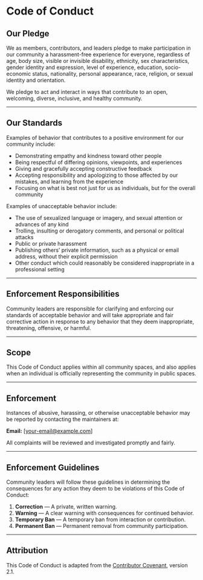 # Code of Conduct

## Our Pledge

We as members, contributors, and leaders pledge to make participation in our
community a harassment-free experience for everyone, regardless of age, body
size, visible or invisible disability, ethnicity, sex characteristics, gender
identity and expression, level of experience, education, socio-economic status,
nationality, personal appearance, race, religion, or sexual identity and
orientation.

We pledge to act and interact in ways that contribute to an open, welcoming,
diverse, inclusive, and healthy community.

---

## Our Standards

Examples of behavior that contributes to a positive environment for our
community include:

- Demonstrating empathy and kindness toward other people
- Being respectful of differing opinions, viewpoints, and experiences
- Giving and gracefully accepting constructive feedback
- Accepting responsibility and apologizing to those affected by our mistakes,
  and learning from the experience
- Focusing on what is best not just for us as individuals, but for the overall
  community

Examples of unacceptable behavior include:

- The use of sexualized language or imagery, and sexual attention or advances
  of any kind
- Trolling, insulting or derogatory comments, and personal or political attacks
- Public or private harassment
- Publishing others’ private information, such as a physical or email address,
  without their explicit permission
- Other conduct which could reasonably be considered inappropriate in a
  professional setting

---

## Enforcement Responsibilities

Community leaders are responsible for clarifying and enforcing our standards of
acceptable behavior and will take appropriate and fair corrective action in
response to any behavior that they deem inappropriate, threatening, offensive,
or harmful.

---

## Scope

This Code of Conduct applies within all community spaces, and also applies when
an individual is officially representing the community in public spaces.

---

## Enforcement

Instances of abusive, harassing, or otherwise unacceptable behavior may be
reported by contacting the maintainers at:

**Email:** [your-email@example.com]

All complaints will be reviewed and investigated promptly and fairly.

---

## Enforcement Guidelines

Community leaders will follow these guidelines in determining the consequences
for any action they deem to be violations of this Code of Conduct:

1. **Correction** — A private, written warning.
2. **Warning** — A clear warning with consequences for continued behavior.
3. **Temporary Ban** — A temporary ban from interaction or contribution.
4. **Permanent Ban** — Permanent removal from community participation.

---

## Attribution

This Code of Conduct is adapted from the
[Contributor Covenant](https://www.contributor-covenant.org), version 2.1.
